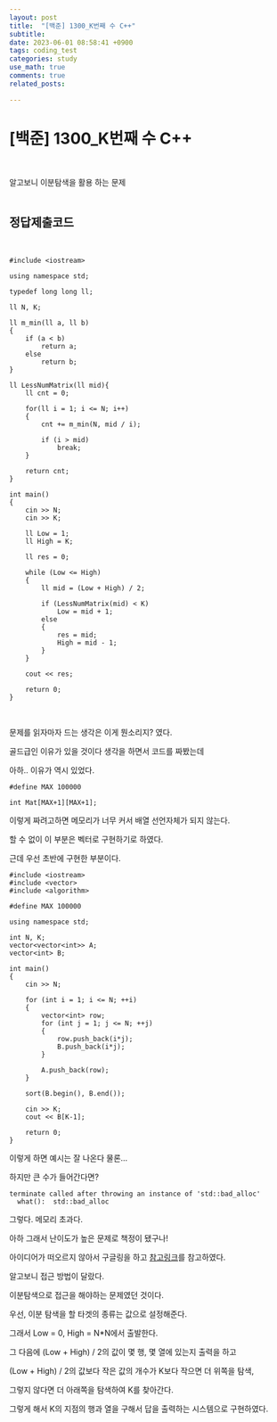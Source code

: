 ```yaml
---
layout: post
title:  "[백준] 1300_K번째 수 C++"
subtitle:   
date: 2023-06-01 08:58:41 +0900
tags: coding_test
categories: study
use_math: true
comments: true
related_posts:

---
```


# [백준] 1300_K번째 수 C++<br/>
<br/>

알고보니 이분탐색을 활용 하는 문제<br/>
<br/>

## 정답제출코드<br/>
<br/>

```
#include <iostream>

using namespace std;

typedef long long ll;

ll N, K;

ll m_min(ll a, ll b)
{
    if (a < b)
        return a;
    else
        return b;
}

ll LessNumMatrix(ll mid){
    ll cnt = 0;

    for(ll i = 1; i <= N; i++)
    {
        cnt += m_min(N, mid / i);

        if (i > mid)
            break;
    }
    
    return cnt;
}

int main()
{
    cin >> N;
    cin >> K;

    ll Low = 1;
    ll High = K;
    
    ll res = 0;

    while (Low <= High)
    {
        ll mid = (Low + High) / 2;

        if (LessNumMatrix(mid) < K)
            Low = mid + 1;
        else
        {
            res = mid;
            High = mid - 1;
        }
    }

    cout << res;

    return 0;
}
```
<br/>

문제를 읽자마자 드는 생각은 이게 뭔소리지? 였다.<br/>

골드급인 이유가 있을 것이다 생각을 하면서 코드를 짜봤는데<br/>

아하.. 이유가 역시 있었다.<br/>

```
#define MAX 100000

int Mat[MAX+1][MAX+1];
```

이렇게 짜려고하면 메모리가 너무 커서 배열 선언자체가 되지 않는다.<br/>

할 수 없이 이 부분은 벡터로 구현하기로 하였다.<br/>

근데 우선 초반에 구현한 부분이다.<br/>

```
#include <iostream>
#include <vector>
#include <algorithm>

#define MAX 100000

using namespace std;

int N, K;
vector<vector<int>> A;
vector<int> B;

int main()
{
    cin >> N;

    for (int i = 1; i <= N; ++i)
    {
        vector<int> row;
        for (int j = 1; j <= N; ++j)
        {
            row.push_back(i*j);
            B.push_back(i*j);
        }
        
        A.push_back(row);
    }

    sort(B.begin(), B.end());

    cin >> K;
    cout << B[K-1];

    return 0;
}
```

이렇게 하면 예시는 잘 나온다 물론...<br/>

하지만 큰 수가 들어간다면?<br/>

```
terminate called after throwing an instance of 'std::bad_alloc'
  what():  std::bad_alloc
```

그렇다. 메모리 초과다.<br/>

아하 그래서 난이도가 높은 문제로 책정이 됐구나!<br/>

아이디어가 떠오르지 않아서 구글링을 하고 [참고링크](https://hyeo-noo.tistory.com/64)를 참고하였다.<br/>

알고보니 접근 방법이 달랐다.<br/>

이분탐색으로 접근을 해야하는 문제였던 것이다.<br/>

우선, 이분 탐색을 할 타겟의 종류는 값으로 설정해준다.<br/>

그래서 Low = 0, High = N*N에서 출발한다.<br/>

그 다음에 (Low + High) / 2의 값이 몇 행, 몇 열에 있는지 출력을 하고<br/>

(Low + High) / 2의 값보다 작은 값의 개수가 K보다 작으면 더 위쪽을 탐색,<br/>

그렇지 않다면 더 아래쪽을 탐색하여 K를 찾아간다.<br/>

그렇게 해서 K의 지점의 행과 열을 구해서 답을 출력하는 시스템으로 구현하였다.<br/>
